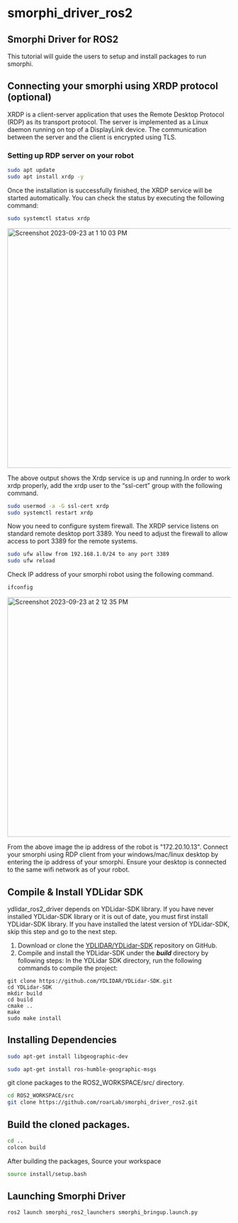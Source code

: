 # smorphi_driver_ros2
## Smorphi Driver for ROS2
This tutorial will guide the users to setup and install packages to run smorphi.
## Connecting your smorphi using XRDP protocol (optional)
XRDP is a client-server application that uses the Remote Desktop Protocol (RDP) as its transport protocol. The server is implemented as a Linux daemon running on top of a DisplayLink device. The communication between the server and the client is encrypted using TLS.
### Setting up RDP server on your robot
```bash
sudo apt update
sudo apt install xrdp -y
```
Once the installation is successfully finished, the XRDP service will be started automatically. You can check the status by executing the following command:
```bash
sudo systemctl status xrdp
```
<img width="540" alt="Screenshot 2023-09-23 at 1 10 03 PM" src="https://github.com/roarLab/smorphi_driver_ros2/assets/34149646/bbe63796-ea56-4e9d-b9c6-c02c6a4b9faf">
<br>

The above output shows the Xrdp service is up and running.In order to work xrdp properly, add the xrdp user to the “ssl-cert” group with the following command.
```bash
sudo usermod -a -G ssl-cert xrdp 
sudo systemctl restart xrdp 
```
Now you need to configure system firewall. The XRDP service listens on standard remote desktop port 3389. You need to adjust the firewall to allow access to port 3389 for the remote systems.
```bash
sudo ufw allow from 192.168.1.0/24 to any port 3389 
sudo ufw reload
```
Check IP address of your smorphi robot using the following command.
```bash
ifconfig
```
<img width="540" alt="Screenshot 2023-09-23 at 2 12 35 PM" src="https://github.com/roarLab/smorphi_driver_ros2/assets/34149646/15220112-c323-4d98-9b58-25fc2568833d">
<br>

From the above image the ip address of the robot is "172.20.10.13". Connect your smorphi using RDP client from your windows/mac/linux desktop by entering the ip address of your smorphi. Ensure your desktop is connected to the same wifi network as of your robot.


## Compile & Install YDLidar SDK

ydlidar_ros2_driver depends on YDLidar-SDK library. If you have never installed YDLidar-SDK library or it is out of date, you must first install YDLidar-SDK library. If you have installed the latest version of YDLidar-SDK, skip this step and go to the next step.

1. Download or clone the [YDLIDAR/YDLidar-SDK](https://github.com/YDLIDAR/YDLidar-SDK) repository on GitHub.
2. Compile and install the YDLidar-SDK under the ***build*** directory by following steps:
  In the YDLidar SDK directory, run the following commands to compile the project:
```
git clone https://github.com/YDLIDAR/YDLidar-SDK.git
cd YDLidar-SDK
mkdir build
cd build
cmake ..
make
sudo make install
```

## Installing Dependencies
```bash
sudo apt-get install libgeographic-dev
```
```bash
sudo apt-get install ros-humble-geographic-msgs
```
git clone packages to the ROS2_WORKSPACE/src/ directory.
```bash
cd ROS2_WORKSPACE/src
git clone https://github.com/roarLab/smorphi_driver_ros2.git
```

## Build the cloned packages.
```bash
cd ..
colcon build
```
After building the packages, Source your workspace
```bash
source install/setup.bash
```

## Launching Smorphi Driver

```bash
ros2 launch smorphi_ros2_launchers smorphi_bringup.launch.py
```



